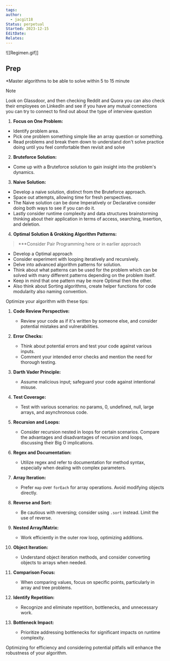 ```yaml
---
tags: 
author:
  - jacgit18
Status: perpetual
Started: 2023-12-15
EditDate: 
Relates:
---
```

![[Regimen.gif]]
## Prep  
*Master algorithms to be able to solve within 5 to 15 minute  
>[!note] 
>Look on Glassdoor, and then checking Reddit and Quora you can also check their employees on LinkedIn and see if you have any mutual connections you can try to connect to find out about the type of interview question

1. **Focus on One Problem:**  
- Identify problem area.
- Pick one problem something simple like an array question or something.
- Read problems and break them down to understand don't solve practice doing until you feel comfortable then revisit and solve 
  
2. **Bruteforce Solution:**  
- Come up with a Bruteforce solution to gain insight into the problem's dynamics.  
  
3. **Naive Solution:**  
- Develop a naive solution, distinct from the Bruteforce approach.  
- Space out attempts, allowing time for fresh perspectives.
- The Naive solution can be done Imperatively or Declarative consider doing both ways to see if you can do it.
- Lastly consider runtime complexity and data structures brainstorming thinking about their application in terms of access, searching, insertion, and deletion.  

  
4. **Optimal Solution & Grokking Algorithm Patterns:** 
> ***Consider Pair Programming here or in earlier approach
- Develop a Optimal approach
- Consider experiment with looping iteratively and recursively.  
- Delve into advanced algorithm patterns for solution. 
- Think about what patterns can be used for the problem which can be solved with many different patterns depending on the problem itself.
- Keep in mind that one pattern may be more Optimal then the other.
- Also think about Sorting algorithms, create helper functions for code modularity also naming convention. 




Optimize your algorithm with these tips:

1. **Code Review Perspective:**
   - Review your code as if it's written by someone else, and consider potential mistakes and vulnerabilities.

2. **Error Checks:**
   - Think about potential errors and test your code against various inputs.
   - Comment your intended error checks and mention the need for thorough testing.

3. **Darth Vader Principle:**
   - Assume malicious input; safeguard your code against intentional misuse.

4. **Test Coverage:**
   - Test with various scenarios: no params, 0, undefined, null, large arrays, and asynchronous code.

6. **Recursion and Loops:**
   - Consider recursion nested in loops for certain scenarios. Compare the advantages and disadvantages of recursion and loops, discussing their Big O implications.

7. **Regex and Documentation:**
   - Utilize regex and refer to documentation for method syntax, especially when dealing with complex parameters.

8. **Array Iteration:**
   - Prefer `map` over `forEach` for array operations. Avoid modifying objects directly.

9. **Reverse and Sort:**
   - Be cautious with reversing; consider using `.sort` instead. Limit the use of reverse.

10. **Nested Array/Matrix:**
    - Work efficiently in the outer row loop, optimizing additions.

11. **Object Iteration:**
    - Understand object iteration methods, and consider converting objects to arrays when needed.

12. **Comparison Focus:**
    - When comparing values, focus on specific points, particularly in array and tree problems.

13. **Identify Repetition:**
    - Recognize and eliminate repetition, bottlenecks, and unnecessary work.

14. **Bottleneck Impact:**
    - Prioritize addressing bottlenecks for significant impacts on runtime complexity.

Optimizing for efficiency and considering potential pitfalls will enhance the robustness of your algorithm.